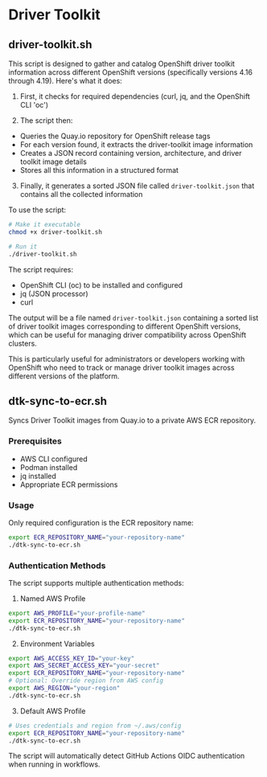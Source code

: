 # Driver Toolkit

## driver-toolkit.sh

This script is designed to gather and catalog OpenShift driver toolkit information across 
different OpenShift versions (specifically versions 4.16 through 4.19). Here's what it does:

1. First, it checks for required dependencies (curl, jq, and the OpenShift CLI 'oc')

2. The script then:

- Queries the Quay.io repository for OpenShift release tags
- For each version found, it extracts the driver-toolkit image information
- Creates a JSON record containing version, architecture, and driver toolkit image details
- Stores all this information in a structured format

3. Finally, it generates a sorted JSON file called `driver-toolkit.json` 
   that contains all the collected information

To use the script:

```bash
# Make it executable
chmod +x driver-toolkit.sh

# Run it
./driver-toolkit.sh
```

The script requires:

- OpenShift CLI (oc) to be installed and configured
- jq (JSON processor)
- curl

The output will be a file named `driver-toolkit.json` containing a sorted list of 
driver toolkit images corresponding to different OpenShift versions, which can be 
useful for managing driver compatibility across OpenShift clusters.

This is particularly useful for administrators or developers working with OpenShift 
who need to track or manage driver toolkit images across different versions of the platform.

## dtk-sync-to-ecr.sh

Syncs Driver Toolkit images from Quay.io to a private AWS ECR repository.

### Prerequisites

- AWS CLI configured
- Podman installed
- jq installed
- Appropriate ECR permissions

### Usage

Only required configuration is the ECR repository name:

```bash
export ECR_REPOSITORY_NAME="your-repository-name"
./dtk-sync-to-ecr.sh
```

### Authentication Methods

The script supports multiple authentication methods:

1. Named AWS Profile

```bash
export AWS_PROFILE="your-profile-name"
export ECR_REPOSITORY_NAME="your-repository-name"
./dtk-sync-to-ecr.sh
```

2. Environment Variables


```bash
export AWS_ACCESS_KEY_ID="your-key"
export AWS_SECRET_ACCESS_KEY="your-secret"
export ECR_REPOSITORY_NAME="your-repository-name"
# Optional: Override region from AWS config
export AWS_REGION="your-region"
./dtk-sync-to-ecr.sh
```

3. Default AWS Profile

```bash
# Uses credentials and region from ~/.aws/config
export ECR_REPOSITORY_NAME="your-repository-name"
./dtk-sync-to-ecr.sh
```

The script will automatically detect GitHub Actions OIDC authentication when running in workflows.
